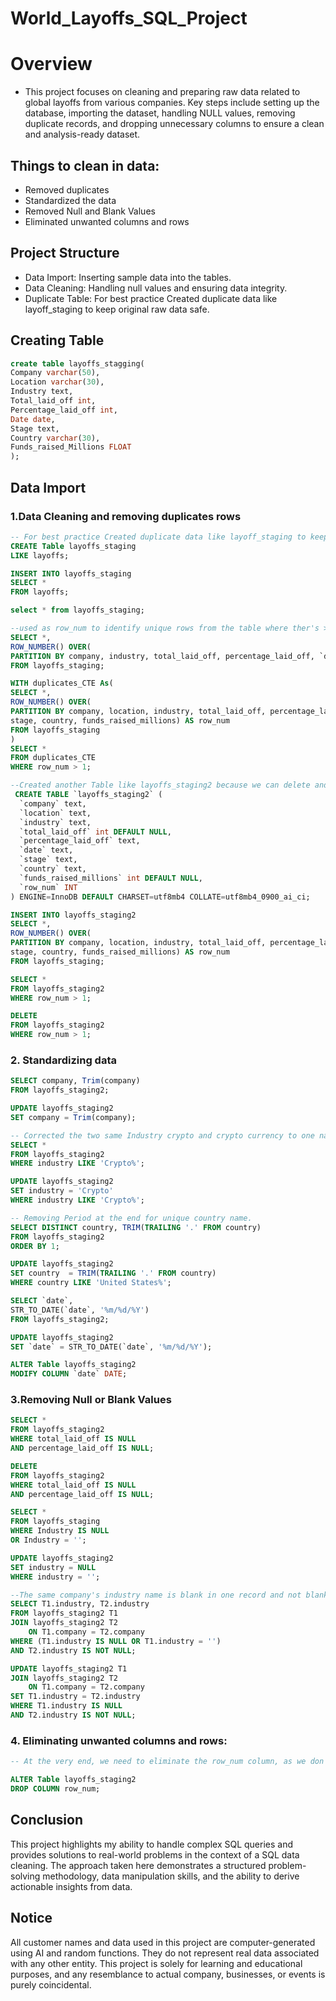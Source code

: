 # World_Layoffs_SQL_Project

# Overview
- This project focuses on cleaning and preparing raw data related to global layoffs from various companies. Key steps include setting up the database, importing the dataset, handling NULL values, removing duplicate records, and dropping unnecessary columns to ensure a clean and analysis-ready dataset.

## Things to clean in data: 
- Removed duplicates
- Standardized the data
- Removed Null and Blank Values
- Eliminated unwanted columns and rows


## Project Structure

- Data Import: Inserting sample data into the tables.
- Data Cleaning: Handling null values and ensuring data integrity.
- Duplicate Table: For best practice Created duplicate data like layoff_staging to keep original raw data safe.

## Creating Table
```sql
create table layoffs_stagging(
Company varchar(50),
Location varchar(30),
Industry text,
Total_laid_off int,
Percentage_laid_off int,
Date date,
Stage text,
Country varchar(30),
Funds_raised_Millions FLOAT
);

```

## Data Import
### 1.Data Cleaning and removing duplicates rows
``` sql
-- For best practice Created duplicate data like layoff_staging to keep original raw data safe
CREATE Table layoffs_staging
LIKE layoffs;

INSERT INTO layoffs_staging
SELECT *
FROM layoffs;
```

``` sql
select * from layoffs_staging;

--used as row_num to identify unique rows from the table where ther's > 2 it's duplicates
SELECT *,
ROW_NUMBER() OVER(
PARTITION BY company, industry, total_laid_off, percentage_laid_off, `date`) AS row_num
FROM layoffs_staging;

WITH duplicates_CTE As(
SELECT *,
ROW_NUMBER() OVER(
PARTITION BY company, location, industry, total_laid_off, percentage_laid_off, `date`, 
stage, country, funds_raised_millions) AS row_num
FROM layoffs_staging
)
SELECT *
FROM duplicates_CTE
WHERE row_num > 1;

--Created another Table like layoffs_staging2 because we can delete and filter from those row_num which > 1
 CREATE TABLE `layoffs_staging2` (
  `company` text,
  `location` text,
  `industry` text,
  `total_laid_off` int DEFAULT NULL,
  `percentage_laid_off` text,
  `date` text,
  `stage` text,
  `country` text,
  `funds_raised_millions` int DEFAULT NULL,
  `row_num` INT
) ENGINE=InnoDB DEFAULT CHARSET=utf8mb4 COLLATE=utf8mb4_0900_ai_ci;

INSERT INTO layoffs_staging2
SELECT *,
ROW_NUMBER() OVER(
PARTITION BY company, location, industry, total_laid_off, percentage_laid_off, `date`, 
stage, country, funds_raised_millions) AS row_num
FROM layoffs_staging;

SELECT *
FROM layoffs_staging2
WHERE row_num > 1;

DELETE
FROM layoffs_staging2
WHERE row_num > 1;
```

### 2. Standardizing data
```sql
SELECT company, Trim(company)
FROM layoffs_staging2;

UPDATE layoffs_staging2
SET company = Trim(company);

-- Corrected the two same Industry crypto and crypto currency to one name like "crypto"
SELECT *
FROM layoffs_staging2
WHERE industry LIKE 'Crypto%';

UPDATE layoffs_staging2
SET industry = 'Crypto'
WHERE industry LIKE 'Crypto%';

-- Removing Period at the end for unique country name.
SELECT DISTINCT country, TRIM(TRAILING '.' FROM country)
FROM layoffs_staging2
ORDER BY 1;

UPDATE layoffs_staging2
SET country  = TRIM(TRAILING '.' FROM country)
WHERE country LIKE 'United States%';

SELECT `date`,
STR_TO_DATE(`date`, '%m/%d/%Y')
FROM layoffs_staging2;

UPDATE layoffs_staging2
SET `date` = STR_TO_DATE(`date`, '%m/%d/%Y');

ALTER Table layoffs_staging2
MODIFY COLUMN `date` DATE;
```

### 3.Removing Null or Blank Values
```sql
SELECT *
FROM layoffs_staging2
WHERE total_laid_off IS NULL
AND percentage_laid_off IS NULL;

DELETE 
FROM layoffs_staging2
WHERE total_laid_off IS NULL
AND percentage_laid_off IS NULL;

SELECT *
FROM layoffs_staging
WHERE Industry IS NULL
OR Industry = '';

UPDATE layoffs_staging2
SET industry = NULL
WHERE industry = '';

--The same company's industry name is blank in one record and not blank in another. It should be the same name, so we use a JOIN here.
SELECT T1.industry, T2.industry
FROM layoffs_staging2 T1
JOIN layoffs_staging2 T2 
    ON T1.company = T2.company
WHERE (T1.industry IS NULL OR T1.industry = '')
AND T2.industry IS NOT NULL;

UPDATE layoffs_staging2 T1
JOIN layoffs_staging2 T2 
    ON T1.company = T2.company
SET T1.industry = T2.industry
WHERE T1.industry IS NULL
AND T2.industry IS NOT NULL;
```

### 4. Eliminating unwanted columns and rows:
```sql
-- At the very end, we need to eliminate the row_num column, as we don't need it anymore.

ALTER Table layoffs_staging2
DROP COLUMN row_num;
```
## Conclusion
This project highlights my ability to handle complex SQL queries and provides solutions to real-world problems in the context of a SQL data cleaning. The approach taken here demonstrates a structured problem-solving methodology, data manipulation skills, and the ability to derive actionable insights from data.

## Notice 
All customer names and data used in this project are computer-generated using AI and random functions. They do not represent real data associated with any other entity. This project is solely for learning and educational purposes, and any resemblance to actual company, businesses, or events is purely coincidental.
